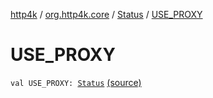 [http4k](../../index.md) / [org.http4k.core](../index.md) / [Status](index.md) / [USE_PROXY](./-u-s-e_-p-r-o-x-y.md)

# USE_PROXY

`val USE_PROXY: `[`Status`](index.md) [(source)](https://github.com/http4k/http4k/blob/master/http4k-core/src/main/kotlin/org/http4k/core/Status.kt#L24)